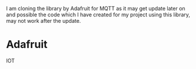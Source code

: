 I am cloning the library by Adafruit for MQTT as it may get update later on and possible the code which I have created for my project using this library, may not work after the update.


# Adafruit
IOT

